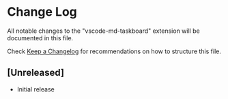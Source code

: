 # Change Log

All notable changes to the "vscode-md-taskboard" extension will be documented in this file.

Check [Keep a Changelog](http://keepachangelog.com/) for recommendations on how to structure this file.

## [Unreleased]

- Initial release